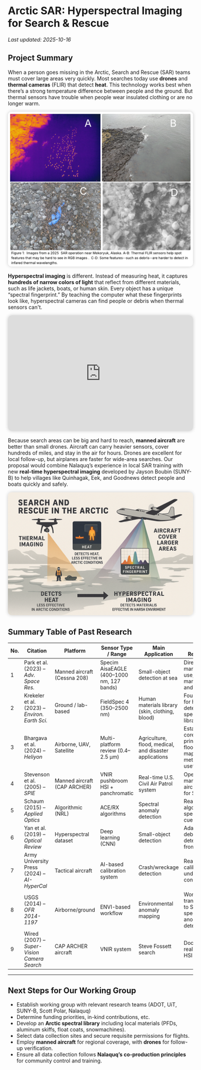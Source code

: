 # Arctic SAR: Hyperspectral Imaging for Search & Rescue 

*Last updated: 2025-10-16*

## Project Summary

When a person goes missing in the Arctic, Search and Rescue (SAR) teams must cover large areas very quickly. Most searches today use **drones** and **thermal cameras** (FLIR) that detect **heat**. This technology works best when there’s a strong temperature difference between people and the ground. But thermal sensors have trouble when people wear insulated clothing or are no longer warm.

<div align="center">
  <img src="assets/images/thermal.png" alt="HSI vs FLIR" style="max-width: 100%; height: auto; width: 600px; border-radius: 10px; box-shadow: 0 0 10px rgba(0,0,0,0.2);" />
</div>

**Hyperspectral imaging** is different. Instead of measuring heat, it captures **hundreds of narrow colors of light** that reflect from different materials, such as life jackets, boats, or human skin. Every object has a unique “spectral fingerprint.” By teaching the computer what these fingerprints look like, hyperspectral cameras can find people or debris when thermal sensors can't.

<div align="center">
  <iframe width="560" height="315"
    src="https://www.youtube.com/embed/ayp7hP0Xr8Q?start=76"
    title="Arctic SAR Hyperspectral Video"
    style="max-width: 100%; aspect-ratio: 16 / 9; border-radius: 10px; box-shadow: 0 0 10px rgba(0,0,0,0.2);"
    frameborder="0"
    allow="accelerometer; autoplay; clipboard-write; encrypted-media; gyroscope; picture-in-picture"
    allowfullscreen>
  </iframe>
</div>

Because search areas can be big and hard to reach, **manned aircraft** are better than small drones. Aircraft can carry heavier sensors, cover hundreds of miles, and stay in the air for hours. Drones are excellent for local follow-up, but airplanes are faster for wide-area searches. Our proposal would combine Nalaquq’s experience in local SAR training with new **real-time hyperspectral imaging** developed by Jayson Boubin (SUNY-B) to help villages like Quinhagak, Eek, and Goodnews detect people and boats quickly and safely.

<div align="center">
  <img src="assets/images/infographic.png" alt="HSI vs FLIR Infographic" style="max-width: 100%; height: auto; width: 600px; border-radius: 10px; box-shadow: 0 0 10px rgba(0,0,0,0.2);" />
</div>


## Summary Table of Past Research

| No. | Citation | Platform | Sensor Type / Range | Main Application | SAR Relevance | URL |
| --- | -------- | -------- | -------------------- | ---------------- | -------------- | --- |
| 1 | Park et al. (2023) – *Adv. Space Res.* | Manned aircraft (Cessna 208) | Specim AisaEAGLE (400–1000 nm, 127 bands) | Small-object detection at sea | Direct maritime SAR use; detected mannequins and lifebuoys | [Link](https://www.sciencedirect.com/science/article/pii/S0273117723005148) |
| 2 | Krekeler et al. (2023) – *Environ. Earth Sci.* | Ground / lab-based | FieldSpec 4 (350–2500 nm) | Human materials library (skin, clothing, blood) | Foundation for human detection and spectral library design | [Link](https://doi.org/10.1007/s12665-023-10761-1) |
| 3 | Bhargava et al. (2024) – *Heliyon* | Airborne, UAV, Satellite | Multi-platform review (0.4–2.5 µm) | Agriculture, flood, medical, and disaster applications | Establishes core sensor principles, flood mapping methods useful to SAR | [Link](https://doi.org/10.1016/j.heliyon.2024.e33208) |
| 4 | Stevenson et al. (2005) – *SPIE* | Manned aircraft (CAP ARCHER) | VNIR pushbroom HSI + panchromatic | Real-time U.S. Civil Air Patrol system | Operational manned-aircraft HSI for SAR | [Link](https://www.spiedigitallibrary.org/conference-proceedings-of-spie/5787/0000/The-civil-air-patrol-ARCHER-hyperspectral-sensor-system/10.1117/12.604458.full) |
| 5 | Schaum (2015) – *Applied Optics* | Algorithmic (NRL) | ACE/RX algorithms | Spectral anomaly detection | Real-time algorithms for spectral cueing | [Link](https://opg.optica.org/viewmedia.cfm?r=1&seq=0&uri=ao-54-31-F286) |
| 6 | Yan et al. (2019) – *Optical Review* | Hyperspectral dataset | Deep learning (CNN) | Small-object detection | Adaptable to debris/person detection from HSI | [Link](https://link.springer.com/article/10.1007/s10043-019-00528-0) |
| 7 | Army University Press (2024) – *AI-HyperCal* | Tactical aircraft | AI-based calibration system | Crash/wreckage detection | Real-time calibration under field conditions | [Link](https://www.armyupress.army.mil/Journals/Military-Review/Online-Exclusive/2024-OLE/AI-HyperCal/) |
| 8 | USGS (2014) – *OFR 2014-1197* | Airborne/ground | ENVI-based workflow | Environmental anomaly mapping | Workflow transferable to SAR spectral anomaly detection | [Link](https://pubs.usgs.gov/of/2014/1197/pdf/of2014-1197.pdf) |
| 9 | Wired (2007) – *Super-Vision Camera Search* | CAP ARCHER aircraft | VNIR system | Steve Fossett search | Documented real-world HSI SAR use | [Link](https://www.wired.com/2007/09/fossettcamera) |

---

## Next Steps for Our Working Group

- Establish working group with relevant research teams (ADOT, UiT, SUNY-B, Scott Polar, Nalaquq)
- Determine funding priorities, in-kind contributions, etc.  
- Develop an **Arctic spectral library** including local materials (PFDs, aluminum skiffs, float coats, snowmachines).
- Select data collection sites and secure requisite permissions for flights. 
- Employ **manned aircraft** for regional coverage, with **drones** for follow-up verification.  
- Ensure all data collection follows **Nalaquq’s co-production principles** for community control and training.
